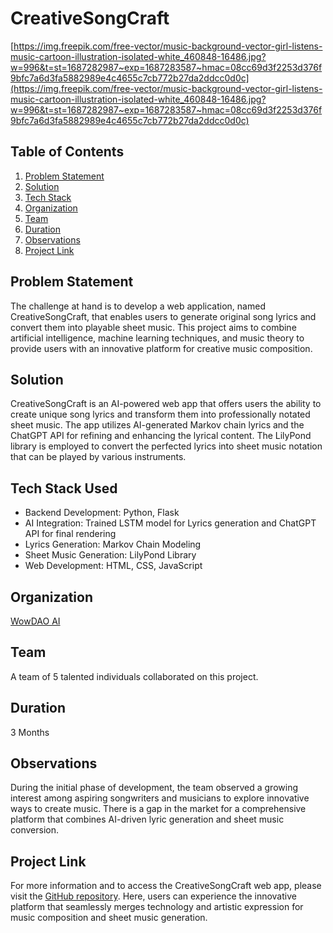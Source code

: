 # CreativeSongCraft 
[https://img.freepik.com/free-vector/music-background-vector-girl-listens-music-cartoon-illustration-isolated-white_460848-16486.jpg?w=996&t=st=1687282987~exp=1687283587~hmac=08cc69d3f2253d376f9bfc7a6d3fa5882989e4c4655c7cb772b27da2ddcc0d0c](https://img.freepik.com/free-vector/music-background-vector-girl-listens-music-cartoon-illustration-isolated-white_460848-16486.jpg?w=996&t=st=1687282987~exp=1687283587~hmac=08cc69d3f2253d376f9bfc7a6d3fa5882989e4c4655c7cb772b27da2ddcc0d0c)


## Table of Contents
1. [Problem Statement](#problem-statement)
2. [Solution](#solution)
3. [Tech Stack](#tech-stack)
4. [Organization](#organization)
5. [Team](#team)
6. [Duration](#duration)
7. [Observations](#observations)
8. [Project Link](#project-link)

## Problem Statement
The challenge at hand is to develop a web application, named CreativeSongCraft, that enables users to generate original song lyrics and convert them into playable sheet music. This project aims to combine artificial intelligence, machine learning techniques, and music theory to provide users with an innovative platform for creative music composition.

## Solution
CreativeSongCraft is an AI-powered web app that offers users the ability to create unique song lyrics and transform them into professionally notated sheet music. The app utilizes AI-generated Markov chain lyrics and the ChatGPT API for refining and enhancing the lyrical content. The LilyPond library is employed to convert the perfected lyrics into sheet music notation that can be played by various instruments.

## Tech Stack Used
- Backend Development: Python, Flask
- AI Integration: Trained LSTM model for Lyrics generation and ChatGPT API for final rendering
- Lyrics Generation: Markov Chain Modeling
- Sheet Music Generation: LilyPond Library
- Web Development: HTML, CSS, JavaScript

## Organization
[WowDAO AI](https://wowdao.ai/)

## Team
A team of 5 talented individuals collaborated on this project.

## Duration
3 Months

## Observations
During the initial phase of development, the team observed a growing interest among aspiring songwriters and musicians to explore innovative ways to create music. There is a gap in the market for a comprehensive platform that combines AI-driven lyric generation and sheet music conversion.

## Project Link
For more information and to access the CreativeSongCraft web app, please visit the [GitHub repository](https://github.com/heathbrew/Replace-Songwriters). Here, users can experience the innovative platform that seamlessly merges technology and artistic expression for music composition and sheet music generation.
